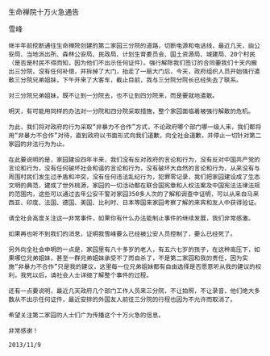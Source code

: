 生命禅院十万火急通告

雪峰


    继半年前挖断通往生命禅院创建的第二家园三分院的道路，切断电源和电话线，最近几天，由公安局、当地派出所、森林公安局、民政局、计划生育委员会、国土资源局、城建局、20个村民（是否是村民不得而知，因为他们不出示任何证件）。强行解除我们签订的合同要我们十天内搬出三分院，没有任何补偿，并拆掉了大门，抬走了一扇大门后，今天，政府组织人员开始强行遣散三分院兄弟姐妹，下午开来了大客车，截止目前，我与三分院分院长已经失去了联系。

    对三分院兄弟姐妹，既不让到一分院去，也不让到四分院来，而是要就地遣散。

    明天，有可能用同样的办法对一分院和四分院采取措施，整个家园面临着被强行解散的危机。

    为此，我们将对政府的行为采取“非暴力不合作”方式，不论政府哪个部门哪一级人来，我们都将用“非暴力不合作”对待，直到政府以书面形式向我们道歉，向全社会道歉，并停止一切针对第二家园的非法行为为止。

    在此要说明的是，家园建设四年半来，我们没有反对政府的言论和行为，没有反对中国共产党的言论和行为，没有任何破坏社会和谐的言论和行为，没有破坏大自然的言论和行为，从来没有与周围村民们发生过矛盾和冲突，没有任何违法乱纪行为，犯罪零记录，我们把家园建设成了生态文明的典范，建成了世外桃源，家园的一切活动都在联合国宪章和人权法案及中国宪法法律法规的范围内，这些可以通过去年公安干警对家园350多人次的了解和调查中证明，可以从来自马来西亚、印度、法国、德国、美国、比利时、日本等国来家园考察了解的来宾和友人中获得验证。

    请全社会高度关注这一非常事件，如果你有什么办法能制止事件的继续发展，我们非常感激。

    如果再也听不到我们的消息，证明我雪峰要么已经被公安人员控制了，要么已经死了。

    另外向全社会申明的一点是，家园里有八十多岁的老人，有五六七岁的孩子，在这种高压下，如果哪位兄弟姐妹，甚至一群兄弟姐妹承受不了而自杀了，不是第二家园和我的责任，因为实施“非暴力不合作”只是我的建议，这里每一位兄弟姐妹都有自由选择是否愿意听从我的建议的权利，我死以后，请社会人士详细了解整个事件的过程。

    还有一点要说明，最近几天政府几个部门工作人员来三分院，不让拍照，不让录音，他们绝大多数从不出示任何证件，最近安排的外国友人前往三分院的行程也因为不允许而取消了。

    希望关注第二家园的人士们广为传播这个十万火急的信息。

    非常感谢！

    2013/11/9



